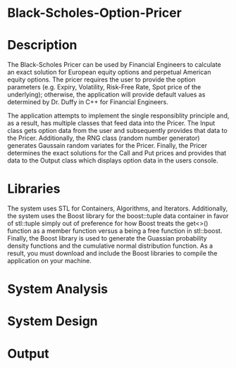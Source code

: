 # Black-Scholes-Option-Pricer

# Description
The Black-Scholes Pricer can be used by Financial Engineers to calculate an exact solution for European equity options and perpetual American equity options. The pricer requires the user to provide the option parameters (e.g. Expiry, Volatility, Risk-Free Rate, Spot price of the underlying); otherwise, the application will provide default values as determined by Dr. Duffy in C++ for Financial Engineers.

The application attempts to implement the single responsiblity principle and, as a result, has multiple classes that feed data into the Pricer. The Input class gets option data from the user and subsequently provides that data to the Pricer. Additionally, the RNG class (random number generator) generates Gaussain random variates for the Pricer. Finally, the Pricer determines the exact solutions for the Call and Put prices and provides that data to the Output class which displays option data in the users console.

# Libraries
The system uses STL for Containers, Algorithms, and Iterators. Additionally, the system uses the Boost library for the boost::tuple data container in favor of stl::tuple simply out of preference for how Boost treats the get<>() function as a member function versus a being a free function in stl::boost. Finally, the Boost library is used to generate the Guassian probability density functions and the cumulative normal distribution function. As a result, you must download and include the Boost libraries to compile the application on your machine.

# System Analysis



# System Design

# Output
